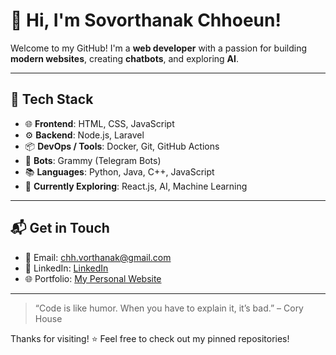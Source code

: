 # 👋 Hi, I'm Sovorthanak Chhoeun!

Welcome to my GitHub! I'm a **web developer** with a passion for building **modern websites**, creating **chatbots**, and exploring **AI**.

---

## 🚀 Tech Stack

- 🌐 **Frontend**: HTML, CSS, JavaScript
- ⚙️ **Backend**: Node.js, Laravel
- 📦 **DevOps / Tools**: Docker, Git, GitHub Actions 
- 🤖 **Bots**: Grammy (Telegram Bots)
- 📚 **Languages**: Python, Java, C++, JavaScript
- 🧠 **Currently Exploring**: React.js, AI, Machine Learning

---

## 📬 Get in Touch

- 📧 Email: chh.vorthanak@gmail.com
- 💼 LinkedIn: [LinkedIn](www.linkedin.com/in/chhoeun-sovorthanak-1965622b5)
- 🌐 Portfolio: [My Personal Website](https://sovorthanak.site/index.html)

---

> “Code is like humor. When you have to explain it, it’s bad.” – Cory House

Thanks for visiting! ⭐ Feel free to check out my pinned repositories!
